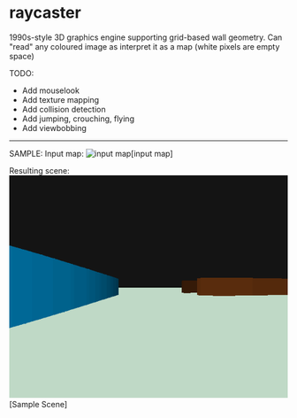 # raycaster
1990s-style 3D graphics engine supporting grid-based wall geometry.
Can "read" any coloured image as interpret it as a map (white pixels are empty space)

TODO:
- Add mouselook
- Add texture mapping
- Add collision detection
- Add jumping, crouching, flying
- Add viewbobbing

-------------------
SAMPLE:
Input map:
![input map](map_large.jpg)[input map]

Resulting scene:
![Sample Scene](raycaster_demo_untextured.gif)[Sample Scene]
